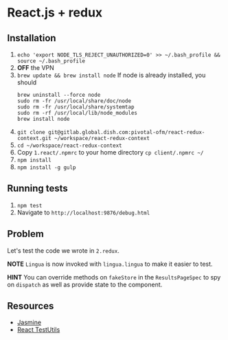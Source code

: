 # React.js + redux

## Installation

1. `echo 'export NODE_TLS_REJECT_UNAUTHORIZED=0' >> ~/.bash_profile && source ~/.bash_profile`
1. __OFF__ the VPN
1. `brew update && brew install node`
    If node is already installed, you should
     ```
     brew uninstall --force node
     sudo rm -fr /usr/local/share/doc/node
     sudo rm -fr /usr/local/share/systemtap
     sudo rm -rf /usr/local/lib/node_modules
     brew install node
     ```
1. `git clone git@gitlab.global.dish.com:pivotal-ofm/react-redux-context.git ~/workspace/react-redux-context`
1. `cd ~/workspace/react-redux-context`
1. Copy `1.react/.npmrc` to your home directory `cp client/.npmrc ~/`
1. `npm install`
1. `npm install -g gulp`

## Running tests

1. `npm test`
1. Navigate to `http://localhost:9876/debug.html`

## Problem

Let's test the code we wrote in `2.redux`.

**NOTE** `Lingua` is now invoked with `lingua.lingua` to make it easier
to test.

**HINT** You can override methods on `fakeStore` in the `ResultsPageSpec` to spy
on `dispatch` as well as provide state to the component.

## Resources

- [Jasmine](http://jasmine.github.io/2.4/introduction.html)
- [React TestUtils](https://facebook.github.io/react/docs/test-utils.html)

